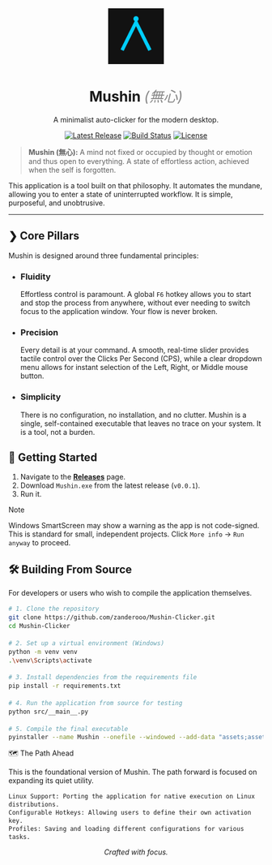 <div align="center">
  <img src="assets/logo.png" alt="Mushin Logo" width="110"/>
  <h1>Mushin <em style="font-weight: 400; color: #888;">(無心)</em></h1>
  <p>A minimalist auto-clicker for the modern desktop.</p>
</div>

<div align="center">
  
  [![Latest Release](https://img.shields.io/github/v/release/zanderooo/Mushin-Clicker?style=for-the-badge&color=89B4FA&label=Release&logo=github)](https://github.com/zanderooo/Mushin-Clicker/releases/latest)
  [![Build Status](https://img.shields.io/github/actions/workflow/status/zanderooo/Mushin-Clicker/build.yml?branch=main&style=for-the-badge&color=A6E3A1&label=Build&logo=githubactions)](https://github.com/zanderooo/Mushin-Clicker/actions/workflows/build.yml)
  [![License](https://img.shields.io/github/license/zanderooo/Mushin-Clicker?style=for-the-badge&color=F9E2AF&label=License)](https://github.com/zanderooo/Mushin-Clicker/blob/main/LICENSE)

</div>

> **Mushin (無心):** A mind not fixed or occupied by thought or emotion and thus open to everything. A state of effortless action, achieved when the self is forgotten.

This application is a tool built on that philosophy. It automates the mundane, allowing you to enter a state of uninterrupted workflow. It is simple, purposeful, and unobtrusive.

***

## ❯ Core Pillars

Mushin is designed around three fundamental principles:

*   ### Fluidity
    Effortless control is paramount. A global `F6` hotkey allows you to start and stop the process from anywhere, without ever needing to switch focus to the application window. Your flow is never broken.

*   ### Precision
    Every detail is at your command. A smooth, real-time slider provides tactile control over the Clicks Per Second (CPS), while a clear dropdown menu allows for instant selection of the Left, Right, or Middle mouse button.

*   ### Simplicity
    There is no configuration, no installation, and no clutter. Mushin is a single, self-contained executable that leaves no trace on your system. It is a tool, not a burden.

## 🚀 Getting Started

1.  Navigate to the [**Releases**](https://github.com/zanderooo/Mushin-Clicker/releases/latest) page.
2.  Download `Mushin.exe` from the latest release (`v0.0.1`).
3.  Run it.

> [!NOTE]
> Windows SmartScreen may show a warning as the app is not code-signed. This is standard for small, independent projects. Click `More info` → `Run anyway` to proceed.

## 🛠️ Building From Source

For developers or users who wish to compile the application themselves.

```bash
# 1. Clone the repository
git clone https://github.com/zanderooo/Mushin-Clicker.git
cd Mushin-Clicker

# 2. Set up a virtual environment (Windows)
python -m venv venv
.\venv\Scripts\activate

# 3. Install dependencies from the requirements file
pip install -r requirements.txt

# 4. Run the application from source for testing
python src/__main__.py

# 5. Compile the final executable
pyinstaller --name Mushin --onefile --windowed --add-data "assets;assets" --icon="assets/icon.ico" src/__main__.py
```
🗺️ The Path Ahead

This is the foundational version of Mushin. The path forward is focused on expanding its quiet utility.

    Linux Support: Porting the application for native execution on Linux distributions.
    Configurable Hotkeys: Allowing users to define their own activation key.
    Profiles: Saving and loading different configurations for various tasks.

<div align="center"> <p><em>Crafted with focus.</em></p> </div>